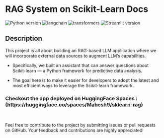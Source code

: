 # RAG System on Scikit-Learn Docs

![Python version](https://img.shields.io/badge/python-3.9+-blue.svg) ![langchain](https://img.shields.io/badge/langchain-0.1.16-green.svg) 
![transformers](https://img.shields.io/badge/transformers-4.39.3+-yellow.svg) ![Streamlit version](https://img.shields.io/badge/streamlit-1.31.1-red.svg) 

## Description

This project is all about building an RAG-based LLM application where we will incorporate external data sources to augment LLM’s capabilities.

- Specifically, we built an assistant that can answer questions about Scikit-learn — a Python framework for predictive data analysis.
  
- The goal here is to make it easier for developers to adopt the latest and most efficient ways to leverage the Scikit-learn framework.



### Checkout the app deployed on HuggingFace Spaces : (https://huggingface.co/spaces/Mahesh9/sklearn-rag)


&nbsp;
&nbsp;
&nbsp;
&nbsp;
&nbsp;
&nbsp;
&nbsp;
&nbsp;
&nbsp;
&nbsp;
&nbsp;
&nbsp;
&nbsp;
&nbsp;
&nbsp;



Feel free to contribute to the project by submitting issues or pull requests on GitHub. Your feedback and contributions are highly appreciated!
